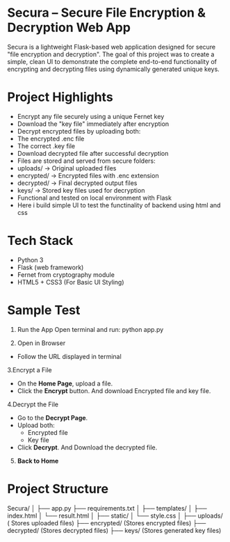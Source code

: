 #  Secura – Secure File Encryption & Decryption Web App

Secura is a lightweight Flask-based web application designed for secure "file encryption and decryption".
The goal of this project was to create a simple, clean UI to demonstrate the complete end-to-end functionality of encrypting and 
decrypting files using dynamically generated unique keys.

# Project Highlights

-  Encrypt any file securely using a unique Fernet key
-  Download the "key file" immediately after encryption
-  Decrypt encrypted files by uploading both:
- The encrypted .enc file
- The correct .key file
-  Download decrypted file after successful decryption
-  Files are stored and served from secure folders:
- uploads/ → Original uploaded files
- encrypted/ → Encrypted files with .enc extension
- decrypted/ → Final decrypted output files
- keys/ → Stored key files used for decryption
-  Functional and tested on local environment with Flask
- Here i build simple UI to test the functinality of backend using html and css
  
# Tech Stack
- Python 3
- Flask (web framework)
- Fernet from cryptography module
- HTML5 + CSS3 (For Basic UI Styling)

# Sample Test
1. Run the App
Open terminal and run: python app.py

2. Open in Browser
- Follow the URL displayed in terminal
  
3.Encrypt a File
   - On the **Home Page**, upload a file.
   - Click the **Encrypt** button. And download Encrypted file and key file.
     
4.Decrypt the File
   - Go to the **Decrypt Page**.
   - Upload both:
     - Encrypted file
     - Key file
   - Click **Decrypt**. And Download the decrypted file.
5. **Back to Home**

# Project Structure

Secura/
│
├── app.py
├── requirements.txt
│
├── templates/
│   ├── index.html
│   └── result.html
│
├── static/
│   └── style.css
│
├── uploads/        ( Stores uploaded files)
├── encrypted/      (Stores encrypted files)
├── decrypted/      (Stores decrypted files)
├── keys/           (Stores generated key files)


   
